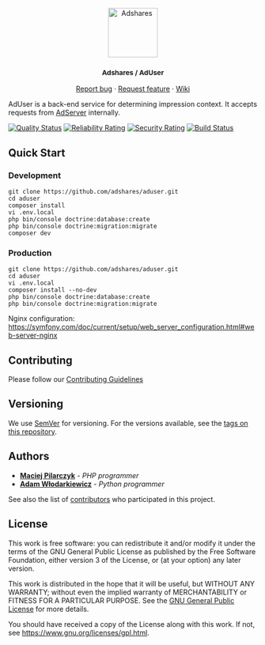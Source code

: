 <p align="center">
    <a href="https://adshares.net/" title="Adshares sp. z o.o." target="_blank">
        <img src="https://adshares.net/logos/ads.svg" alt="Adshares" width="100" height="100">
    </a>
</p>
<h3 align="center"><small>Adshares / AdUser</small></h3>
<p align="center">
    <a href="https://github.com/adshares/aduser/issues/new?template=bug_report.md&labels=Bug">Report bug</a>
    ·
    <a href="https://github.com/adshares/aduser/issues/new?template=feature_request.md&labels=New%20Feature">Request feature</a>
    ·
    <a href="https://github.com/adshares/aduser/wiki">Wiki</a>
</p>

AdUser is a back-end service for determining impression context.
It accepts requests from [AdServer](https://github.com/adshares/adserver) internally.

[![Quality Status](https://sonarcloud.io/api/project_badges/measure?project=adshares-aduser&metric=alert_status)](https://sonarcloud.io/dashboard?id=adshares-aduser)
[![Reliability Rating](https://sonarcloud.io/api/project_badges/measure?project=adshares-aduser&metric=reliability_rating)](https://sonarcloud.io/dashboard?id=adshares-aduser)
[![Security Rating](https://sonarcloud.io/api/project_badges/measure?project=adshares-aduser&metric=security_rating)](https://sonarcloud.io/dashboard?id=adshares-aduser)
[![Build Status](https://travis-ci.org/adshares/aduser.svg?branch=master)](https://travis-ci.org/adshares/aduser)


## Quick Start

### Development

```
git clone https://github.com/adshares/aduser.git
cd aduser
composer install
vi .env.local
php bin/console doctrine:database:create
php bin/console doctrine:migration:migrate
composer dev
```

### Production

```
git clone https://github.com/adshares/aduser.git
cd aduser
vi .env.local
composer install --no-dev
php bin/console doctrine:database:create
php bin/console doctrine:migration:migrate
```

Nginx configuration:
<https://symfony.com/doc/current/setup/web_server_configuration.html#web-server-nginx>

## Contributing

Please follow our [Contributing Guidelines](docs/CONTRIBUTING.md)

## Versioning

We use [SemVer](http://semver.org/) for versioning.
For the versions available, see the [tags on this repository](https://github.com/adshares/aduser/tags).

## Authors

* **[Maciej Pilarczyk](https://github.com/m-pilarczyk)** - _PHP programmer_
* **[Adam Włodarkiewicz](https://github.com/awlodarkiewicz)** - _Python programmer_

See also the list of [contributors](https://github.com/adshares/aduser/contributors) who participated in this project.


## License

This work is free software: you can redistribute it and/or modify
it under the terms of the GNU General Public License as published by
the Free Software Foundation, either version 3 of the License, or
(at your option) any later version.

This work is distributed in the hope that it will be useful,
but WITHOUT ANY WARRANTY; without even the implied warranty of
MERCHANTABILITY or FITNESS FOR A PARTICULAR PURPOSE. See the
[GNU General Public License](LICENSE) for more details.

You should have received a copy of the License along with this work.
If not, see <https://www.gnu.org/licenses/gpl.html>.
